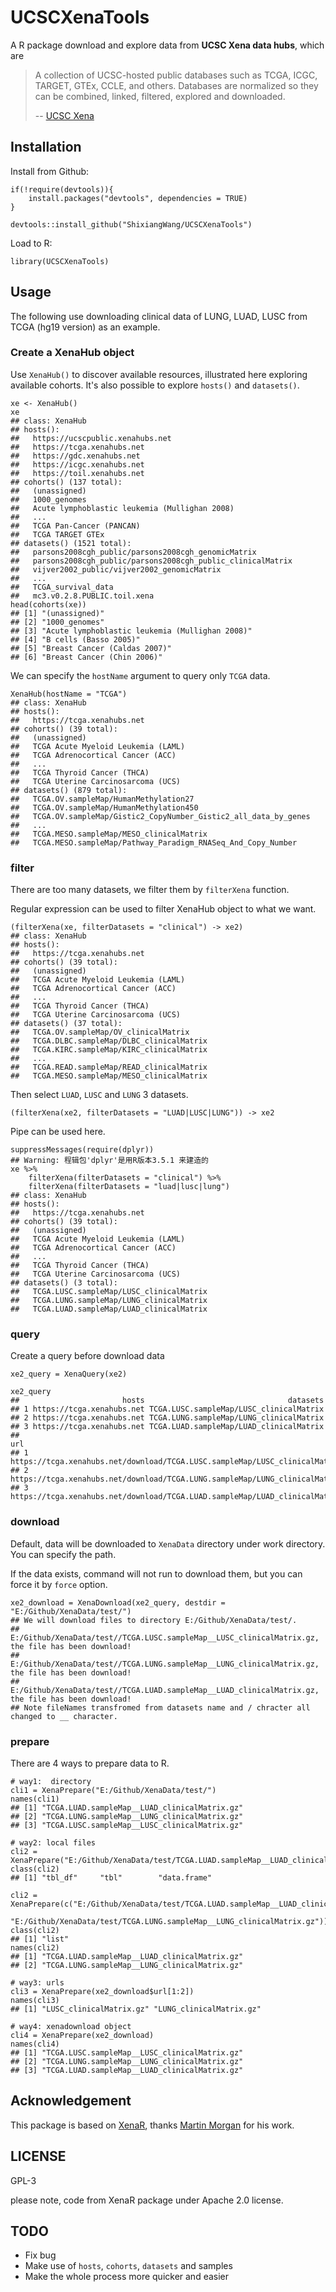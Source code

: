 # UCSCXenaTools

A R package download and explore data from **UCSC Xena data hubs**, which are

> A collection of UCSC-hosted public databases such as TCGA, ICGC, TARGET, GTEx, CCLE, and others. Databases are normalized so they can be combined, linked, filtered, explored and downloaded.
>
> -- [UCSC Xena](https://xena.ucsc.edu/)


## Installation

Install from Github:

```
if(!require(devtools)){
    install.packages("devtools", dependencies = TRUE)
}

devtools::install_github("ShixiangWang/UCSCXenaTools")
```

Load to R:

```
library(UCSCXenaTools)
```

## Usage

The following use downloading clinical data of LUNG, LUAD, LUSC from TCGA (hg19 version) as an example.

### Create a XenaHub object

Use `XenaHub()` to discover available resources, illustrated here
exploring available cohorts. It's also possible to explore `hosts()`
and `datasets()`.

```
xe <- XenaHub()
xe
## class: XenaHub 
## hosts():
##   https://ucscpublic.xenahubs.net
##   https://tcga.xenahubs.net
##   https://gdc.xenahubs.net
##   https://icgc.xenahubs.net
##   https://toil.xenahubs.net
## cohorts() (137 total):
##   (unassigned)
##   1000_genomes
##   Acute lymphoblastic leukemia (Mullighan 2008)
##   ...
##   TCGA Pan-Cancer (PANCAN)
##   TCGA TARGET GTEx
## datasets() (1521 total):
##   parsons2008cgh_public/parsons2008cgh_genomicMatrix
##   parsons2008cgh_public/parsons2008cgh_public_clinicalMatrix
##   vijver2002_public/vijver2002_genomicMatrix
##   ...
##   TCGA_survival_data
##   mc3.v0.2.8.PUBLIC.toil.xena
head(cohorts(xe))
## [1] "(unassigned)"                                 
## [2] "1000_genomes"                                 
## [3] "Acute lymphoblastic leukemia (Mullighan 2008)"
## [4] "B cells (Basso 2005)"                         
## [5] "Breast Cancer (Caldas 2007)"                  
## [6] "Breast Cancer (Chin 2006)"
```

We can specify the `hostName` argument to query only `TCGA` data.

```
XenaHub(hostName = "TCGA")
## class: XenaHub 
## hosts():
##   https://tcga.xenahubs.net
## cohorts() (39 total):
##   (unassigned)
##   TCGA Acute Myeloid Leukemia (LAML)
##   TCGA Adrenocortical Cancer (ACC)
##   ...
##   TCGA Thyroid Cancer (THCA)
##   TCGA Uterine Carcinosarcoma (UCS)
## datasets() (879 total):
##   TCGA.OV.sampleMap/HumanMethylation27
##   TCGA.OV.sampleMap/HumanMethylation450
##   TCGA.OV.sampleMap/Gistic2_CopyNumber_Gistic2_all_data_by_genes
##   ...
##   TCGA.MESO.sampleMap/MESO_clinicalMatrix
##   TCGA.MESO.sampleMap/Pathway_Paradigm_RNASeq_And_Copy_Number
```

### filter

There are too many datasets, we filter them by `filterXena` function.

Regular expression can be used to filter XenaHub object to what we want.

```
(filterXena(xe, filterDatasets = "clinical") -> xe2)
## class: XenaHub 
## hosts():
##   https://tcga.xenahubs.net
## cohorts() (39 total):
##   (unassigned)
##   TCGA Acute Myeloid Leukemia (LAML)
##   TCGA Adrenocortical Cancer (ACC)
##   ...
##   TCGA Thyroid Cancer (THCA)
##   TCGA Uterine Carcinosarcoma (UCS)
## datasets() (37 total):
##   TCGA.OV.sampleMap/OV_clinicalMatrix
##   TCGA.DLBC.sampleMap/DLBC_clinicalMatrix
##   TCGA.KIRC.sampleMap/KIRC_clinicalMatrix
##   ...
##   TCGA.READ.sampleMap/READ_clinicalMatrix
##   TCGA.MESO.sampleMap/MESO_clinicalMatrix
```

Then select `LUAD`, `LUSC` and `LUNG` 3 datasets.

```
(filterXena(xe2, filterDatasets = "LUAD|LUSC|LUNG")) -> xe2
```

Pipe can be used here.

```
suppressMessages(require(dplyr))
## Warning: 程辑包'dplyr'是用R版本3.5.1 来建造的
xe %>% 
    filterXena(filterDatasets = "clinical") %>% 
    filterXena(filterDatasets = "luad|lusc|lung")
## class: XenaHub 
## hosts():
##   https://tcga.xenahubs.net
## cohorts() (39 total):
##   (unassigned)
##   TCGA Acute Myeloid Leukemia (LAML)
##   TCGA Adrenocortical Cancer (ACC)
##   ...
##   TCGA Thyroid Cancer (THCA)
##   TCGA Uterine Carcinosarcoma (UCS)
## datasets() (3 total):
##   TCGA.LUSC.sampleMap/LUSC_clinicalMatrix
##   TCGA.LUNG.sampleMap/LUNG_clinicalMatrix
##   TCGA.LUAD.sampleMap/LUAD_clinicalMatrix
```

### query

Create a query before download data

```
xe2_query = XenaQuery(xe2)

xe2_query
##                       hosts                                datasets
## 1 https://tcga.xenahubs.net TCGA.LUSC.sampleMap/LUSC_clinicalMatrix
## 2 https://tcga.xenahubs.net TCGA.LUNG.sampleMap/LUNG_clinicalMatrix
## 3 https://tcga.xenahubs.net TCGA.LUAD.sampleMap/LUAD_clinicalMatrix
##                                                                             url
## 1 https://tcga.xenahubs.net/download/TCGA.LUSC.sampleMap/LUSC_clinicalMatrix.gz
## 2 https://tcga.xenahubs.net/download/TCGA.LUNG.sampleMap/LUNG_clinicalMatrix.gz
## 3 https://tcga.xenahubs.net/download/TCGA.LUAD.sampleMap/LUAD_clinicalMatrix.gz
```

### download

Default, data will be downloaded to `XenaData` directory under work directory. You can specify the path.

If the data exists, command will not run to download them, but you can force it by `force` option.

```
xe2_download = XenaDownload(xe2_query, destdir = "E:/Github/XenaData/test/")
## We will download files to directory E:/Github/XenaData/test/.
## E:/Github/XenaData/test//TCGA.LUSC.sampleMap__LUSC_clinicalMatrix.gz, the file has been download!
## E:/Github/XenaData/test//TCGA.LUNG.sampleMap__LUNG_clinicalMatrix.gz, the file has been download!
## E:/Github/XenaData/test//TCGA.LUAD.sampleMap__LUAD_clinicalMatrix.gz, the file has been download!
## Note fileNames transfromed from datasets name and / chracter all changed to __ character.
```

### prepare

There are 4 ways to prepare data to R.

```
# way1:  directory
cli1 = XenaPrepare("E:/Github/XenaData/test/")
names(cli1)
## [1] "TCGA.LUAD.sampleMap__LUAD_clinicalMatrix.gz"
## [2] "TCGA.LUNG.sampleMap__LUNG_clinicalMatrix.gz"
## [3] "TCGA.LUSC.sampleMap__LUSC_clinicalMatrix.gz"
```

```
# way2: local files
cli2 = XenaPrepare("E:/Github/XenaData/test/TCGA.LUAD.sampleMap__LUAD_clinicalMatrix.gz")
class(cli2)
## [1] "tbl_df"     "tbl"        "data.frame"

cli2 = XenaPrepare(c("E:/Github/XenaData/test/TCGA.LUAD.sampleMap__LUAD_clinicalMatrix.gz",
                     "E:/Github/XenaData/test/TCGA.LUNG.sampleMap__LUNG_clinicalMatrix.gz"))
class(cli2)
## [1] "list"
names(cli2)
## [1] "TCGA.LUAD.sampleMap__LUAD_clinicalMatrix.gz"
## [2] "TCGA.LUNG.sampleMap__LUNG_clinicalMatrix.gz"
```

```
# way3: urls
cli3 = XenaPrepare(xe2_download$url[1:2])
names(cli3)
## [1] "LUSC_clinicalMatrix.gz" "LUNG_clinicalMatrix.gz"
```

```
# way4: xenadownload object
cli4 = XenaPrepare(xe2_download)
names(cli4)
## [1] "TCGA.LUSC.sampleMap__LUSC_clinicalMatrix.gz"
## [2] "TCGA.LUNG.sampleMap__LUNG_clinicalMatrix.gz"
## [3] "TCGA.LUAD.sampleMap__LUAD_clinicalMatrix.gz"
```


## Acknowledgement

This package is based on [XenaR](https://github.com/mtmorgan/XenaR), thanks [Martin Morgan](https://github.com/mtmorgan) for his work.

## LICENSE

GPL-3

please note, code from XenaR package under Apache 2.0 license.

## TODO

* Fix bug
* Make use of `hosts`, `cohorts`, `datasets` and samples
* Make the whole process more quicker and easier

